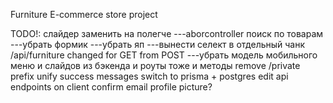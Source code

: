 Furniture E-commerce store project

TODO!: 
слайдер заменить на полегче
---aborcontroller
поиск по товарам
---убрать формик
---убрать яп
---вынести селект в отдельный чанк
/api/furniture changed for GET from POST
---убpать модель мобильного меню и слайдов из бэкенда и роуты тоже и методы
remove /private prefix 
unify success messages
switch to prisma + postgres
edit api endpoints on client
confirm email
profile picture?
